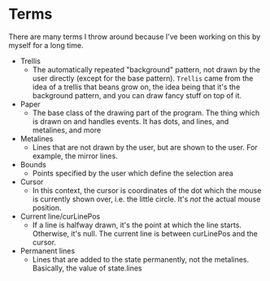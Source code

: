 # Terms

There are many terms I throw around because I've been working on this by myself for a long time.

* Trellis
    * The automatically repeated "background" pattern, not drawn by the user directly (except for the base pattern). `Trellis` came from the idea of a trellis that beans grow on, the idea being that it's the background pattern, and you can draw fancy stuff on top of it.
* Paper
    * The base class of the drawing part of the program. The thing which is drawn on and handles events. It has dots, and lines, and metalines, and more
* Metalines
    * Lines that are not drawn by the user, but are shown to the user. For example, the mirror lines.
* Bounds
    * Points specified by the user which define the selection area
* Cursor
    * In this context, the cursor is coordinates of the dot which the mouse is currently shown over, i.e. the little circle. It's *not* the actual mouse position.
* Current line/curLinePos
    * If a line is halfway drawn, it's the point at which the line starts. Otherwise, it's null. The current line is between curLinePos and the cursor.
* Permanent lines
    * Lines that are added to the state permanently, not the metalines. Basically, the value of state.lines